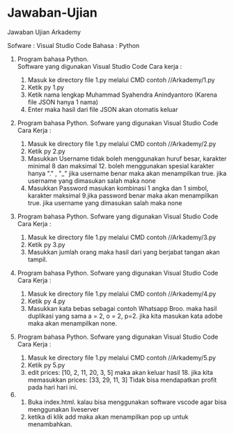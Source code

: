 # Jawaban-Ujian
Jawaban Ujian Arkademy 

Sofware : Visual Studio Code
Bahasa : Python

1.  Program bahasa Python.  
    Software yang digunakan Visual Studio Code
    Cara kerja :
    1. Masuk ke directory file 1.py melalui CMD contoh //Arkademy/1.py
    2. Ketik py 1.py
    3. Ketik nama lengkap Muhammad Syahendra Anindyantoro (Karena file JSON hanya 1 nama)
    4. Enter maka hasil dari file JSON akan otomatis keluar

2.  Program bahasa Python.
    Sofware yang digunakan Visual Studio Code
    Cara Kerja :
    1. Masuk ke directory file 1.py melalui CMD contoh //Arkademy/2.py
    2. Ketik py 2.py
    3. Masukkan Username tidak boleh menggunakan huruf besar, karakter minimal 8 dan maksimal 12. boleh menggunakan spesial karakter hanya "." , "_" jika username benar maka akan menampilkan true. jika username yang dimasukan salah maka none
    4. Masukkan Password masukan kombinasi 1 angka dan 1 simbol, karakter maksimal 9.jika password benar maka akan menampilkan true. jika username yang dimasukan salah maka none

3.  Program bahasa Python.
    Sofware yang digunakan Visual Studio Code
    Cara Kerja :
    1. Masuk ke directory file 1.py melalui CMD contoh //Arkademy/3.py
    2. Ketik py 3.py
    3. Masukkan jumlah orang maka hasil dari yang berjabat tangan akan tampil.

4.  Program bahasa Python.
    Sofware yang digunakan Visual Studio Code
    Cara Kerja :
    1. Masuk ke directory file 1.py melalui CMD contoh //Arkademy/4.py
    2. Ketik py 4.py
    3. Masukkan kata bebas sebagai contoh Whatsapp Broo. maka hasil duplikasi yang sama a = 2, o = 2, p=2. jika kita masukan kata adobe maka akan menampilkan none.

5.  Program bahasa Python.
    Sofware yang digunakan Visual Studio Code
    Cara Kerja :
    1. Masuk ke directory file 1.py melalui CMD contoh //Arkademy/5.py
    2. Ketik py 5.py
    3. edit prices: [10, 2, 11, 20, 3, 5] maka akan keluar hasil 18. jika kita memasukkan prices: [33, 29, 11, 3] Tidak bisa mendapatkan profit pada hari hari ini.

6.  1. Buka index.html. kalau bisa menggunakan software vscode agar bisa menggunakan liveserver
    2. ketika di klik add maka akan menampilkan pop up untuk menambahkan.
    

    
